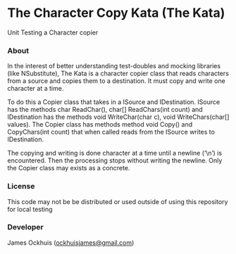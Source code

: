 # The Character Copy Kata (The Kata)
Unit Testing a Character copier

### About
In the interest of better understanding test-doubles and mocking libraries (like NSubstitute), The Kata is a character copier class that reads characters from a source and copies them to a
destination. It must copy and write one character at a time.

To do this a Copier class that takes in a ISource and IDestination. ISource has the methods
char ReadChar(), char[] ReadChars(int count) and IDestination has the methods void WriteChar(char c), void WriteChars(char[] values). The Copier class has methods
method void Copy() and CopyChars(int count) that when called reads from the ISource writes to
IDestination.

The copying and writing is done character at a time until a newline (‘\n’) is encountered. Then the
processing stops without writing the newline. Only the Copier class may exists as a concrete.

### License
This code may not be be distributed or used outside of using this repository for local testing

### Developer
James Ockhuis (ockhuisjames@gmail.com)